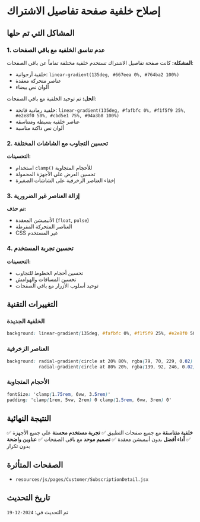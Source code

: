 # إصلاح خلفية صفحة تفاصيل الاشتراك

## المشاكل التي تم حلها

### 1. عدم تناسق الخلفية مع باقي الصفحات
**المشكلة:** كانت صفحة تفاصيل الاشتراك تستخدم خلفية مختلفة تماماً عن باقي الصفحات:
- خلفية أرجوانية: `linear-gradient(135deg, #667eea 0%, #764ba2 100%)`
- عناصر متحركة معقدة
- ألوان نص بيضاء

**الحل:** تم توحيد الخلفية مع باقي الصفحات:
- خلفية رمادية فاتحة: `linear-gradient(135deg, #fafbfc 0%, #f1f5f9 25%, #e2e8f0 50%, #cbd5e1 75%, #94a3b8 100%)`
- عناصر خلفية بسيطة ومتناسقة
- ألوان نص داكنة مناسبة

### 2. تحسين التجاوب مع الشاشات المختلفة
**التحسينات:**
- استخدام `clamp()` للأحجام المتجاوبة
- تحسين العرض على الأجهزة المحمولة
- إخفاء العناصر الزخرفية على الشاشات الصغيرة

### 3. إزالة العناصر غير الضرورية
**تم حذف:**
- الأنيميشن المعقدة (`float`, `pulse`)
- العناصر المتحركة المفرطة
- CSS غير المستخدم

### 4. تحسين تجربة المستخدم
**التحسينات:**
- تحسين أحجام الخطوط للتجاوب
- تحسين المسافات والهوامش
- توحيد أسلوب الأزرار مع باقي الصفحات

## التغييرات التقنية

### الخلفية الجديدة
```css
background: linear-gradient(135deg, #fafbfc 0%, #f1f5f9 25%, #e2e8f0 50%, #cbd5e1 75%, #94a3b8 100%)
```

### العناصر الزخرفية
```css
background: radial-gradient(circle at 20% 80%, rgba(79, 70, 229, 0.02) 0%, transparent 50%), 
            radial-gradient(circle at 80% 20%, rgba(139, 92, 246, 0.02) 0%, transparent 50%)
```

### الأحجام المتجاوبة
```css
fontSize: 'clamp(1.75rem, 6vw, 3.5rem)'
padding: 'clamp(1rem, 5vw, 2rem) 0 clamp(1.5rem, 6vw, 3rem) 0'
```

## النتيجة النهائية

✅ **خلفية متناسقة** مع جميع صفحات التطبيق
✅ **تجربة مستخدم محسنة** على جميع الأجهزة
✅ **أداء أفضل** بدون أنيميشن معقدة
✅ **تصميم موحد** مع باقي الصفحات
✅ **عناوين واضحة** بدون تكرار

## الصفحات المتأثرة

- `resources/js/pages/Customer/SubscriptionDetail.jsx`

## تاريخ التحديث

تم التحديث في: `2024-12-19`
